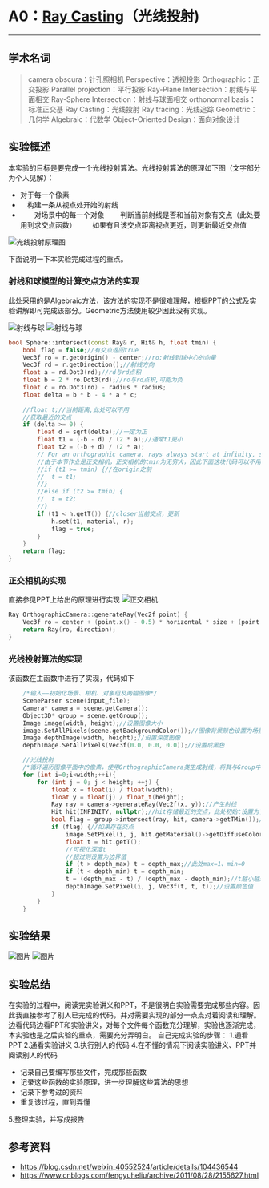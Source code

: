 # A0：[Ray Casting](http://groups.csail.mit.edu/graphics/classes/6.837/F04/assignments/assignment1/)（光线投射)

***

## 学术名词
> camera obscura：针孔照相机
Perspective：透视投影
Orthographic：正交投影
Parallel projection：平行投影
Ray-Plane Intersection：射线与平面相交
Ray-Sphere Intersection：射线与球面相交
orthonormal basis：标准正交基
Ray Casting：光线投射
Ray tracing：光线追踪
Geometric：几何学
Algebraic：代数学
Object-Oriented Design：面向对象设计

## 实验概述

本实验的目标是要完成一个光线投射算法。光线投射算法的原理如下图（文字部分为个人见解）：
- 对于每一个像素
- &emsp;构建一条从视点处开始的射线
-    &emsp;&emsp;对场景中的每一个对象
       &emsp;&emsp;判断当前射线是否和当前对象有交点（此处要用到求交点函数）
    &emsp;&emsp;如果有且该交点距离视点更近，则更新最近交点值

![光线投射原理图](./img/raycasting.png)

下面说明一下本实验完成过程的重点。
### 射线和球模型的计算交点方法的实现
此处采用的是Algebraic方法，该方法的实现不是很难理解，根据PPT的公式及实验讲解即可完成该部分。Geometric方法使用较少因此没有实现。

![射线与球](./img/ray-sphere1.png)
![射线与球](./img/ray-sphere2.png)

```cpp
bool Sphere::intersect(const Ray& r, Hit& h, float tmin) {
	bool flag = false;//有交点返回true
	Vec3f ro = r.getOrigin() - center;//ro:射线到球中心的向量
	Vec3f rd = r.getDirection();//射线方向
	float a = rd.Dot3(rd);//rd与rd点积
	float b = 2 * ro.Dot3(rd);//ro与rd点积,可能为负
	float c = ro.Dot3(ro) - radius * radius;
	float delta = b * b - 4 * a * c;
	
	//float t;//当前距离,此处可以不用
	//获取最近的交点
	if (delta >= 0) {
		float d = sqrt(delta);//一定为正
		float t1 = (-b - d) / (2 * a);//通常t1更小
		float t2 = (-b + d) / (2 * a);
		// For an orthographic camera, rays always start at infinity, so tmin will be a large negative value
		//由于本节作业是正交相机，正交相机的tmin为无穷大，因此下面这块代码可以不用
		//if (t1 >= tmin) {//在origin之前
		//	t = t1;
		//}
		//else if (t2 >= tmin) {
		//	t = t2;
		//}
		if (t1 < h.getT()) {//closer当前交点，更新
			h.set(t1, material, r);
			flag = true;
		}
	}
	return flag;
}
```

### 正交相机的实现

直接参见PPT上给出的原理进行实现
![正交相机](./img/OrthographicCamera.png)
```cpp
Ray OrthographicCamera::generateRay(Vec2f point) {
	Vec3f ro = center + (point.x() - 0.5) * horizontal * size + (point.y() - 0.5) * up * size;//射线起始点到对象中心
	return Ray(ro, direction);
}
```

### 光线投射算法的实现

该函数在主函数中进行了实现，代码如下

```cpp
    /*输入——初始化场景、相机、对象组及两幅图像*/
	SceneParser scene(input_file);
	Camera* camera = scene.getCamera();
	Object3D* group = scene.getGroup();
	Image image(width, height);//设置图像大小
	image.SetAllPixels(scene.getBackgroundColor());//图像背景颜色设置为场景背景颜色
	Image depthImage(width, height);//设置深度图像
	depthImage.SetAllPixels(Vec3f(0.0, 0.0, 0.0));//设置成黑色

    //光线投射
	/*循环遍历图像平面中的像素，使用OrthographicCamera类生成射线，将其与Group中的各个对象求交点，并将最近点保存到hit中*/
	for (int i=0;i<width;++i){
		for (int j = 0; j < height; ++j) {
			float x = float(i) / float(width);
			float y = float(j) / float_t(height);
			Ray ray = camera->generateRay(Vec2f(x, y));//产生射线
			Hit hit(INFINITY, nullptr);//hit存储最近的交点，此处初始t设置为了无穷大
			bool flag = group->intersect(ray, hit, camera->getTMin());//使该条射线和每一个基本图元求交点
			if (flag) {//如果存在交点
				image.SetPixel(i, j, hit.getMaterial()->getDiffuseColor());//设置该点像素的颜色
				float t = hit.getT();
				//可视化深度t
				//超过则设置为边界值
				if (t > depth_max) t = depth_max;//此处max=1、min=0
				if (t < depth_min) t = depth_min;
				t = (depth_max - t) / (depth_max - depth_min);//t越小越近，越近的颜色越深
				depthImage.SetPixel(i, j, Vec3f(t, t, t));//设置颜色值
			}
		}
	}
```

## 实验结果
![图片](./img/depth1-3.png)    ![图片](./img/output1-3.png)


## 实验总结

在实验的过程中，阅读完实验讲义和PPT，不是很明白实验需要完成那些内容。因此我直接参考了别人已完成的代码，并对需要实现的部分一点点对着阅读和理解。边看代码边看PPT和实验讲义，对每个文件每个函数充分理解，实验也逐渐完成，本实验也是之后实验的重点，需要充分弄明白。
自己完成实验的步骤：
1.通看PPT
2.通看实验讲义
3.执行别人的代码
4.在不懂的情况下阅读实验讲义、PPT并阅读别人的代码
-   记录自己要编写那些文件，完成那些函数
-   记录这些函数的实验原理，进一步理解这些算法的思想
-   记录下参考过的资料
-   重复该过程，直到弄懂
  
5.整理实验，并写成报告


## 参考资料

- https://blog.csdn.net/weixin_40552524/article/details/104436544
- https://www.cnblogs.com/fengyuheliu/archive/2011/08/28/2155627.html